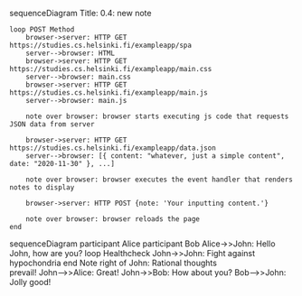 sequenceDiagram
Title: 0.4: new note

    loop POST Method
        browser->server: HTTP GET https://studies.cs.helsinki.fi/exampleapp/spa
        server-->browser: HTML
        browser->server: HTTP GET https://studies.cs.helsinki.fi/exampleapp/main.css
        server-->browser: main.css
        browser->server: HTTP GET https://studies.cs.helsinki.fi/exampleapp/main.js
        server-->browser: main.js

        note over browser: browser starts executing js code that requests JSON data from server

        browser->server: HTTP GET https://studies.cs.helsinki.fi/exampleapp/data.json
        server-->browser: [{ content: "whatever, just a simple content", date: "2020-11-30" }, ...]

        note over browser: browser executes the event handler that renders notes to display

        browser->server: HTTP POST {note: 'Your inputting content.'}

        note over browser: browser reloads the page
    end

sequenceDiagram
    participant Alice
    participant Bob
    Alice->>John: Hello John, how are you?
    loop Healthcheck
        John->>John: Fight against hypochondria
    end
    Note right of John: Rational thoughts <br/>prevail!
    John-->>Alice: Great!
    John->>Bob: How about you?
    Bob-->>John: Jolly good!